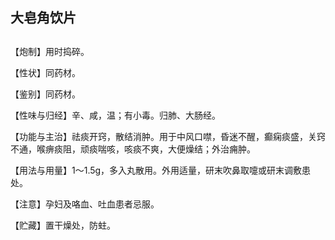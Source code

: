 ## 大皂角饮片

## 

## 

【炮制】用时捣碎。

【性状】同药材。

【鉴别】同药材。

【性味与归经】辛、咸，温；有小毒。归肺、大肠经。

【功能与主治】祛痰开窍，散结消肿。用于中风口噤，昏迷不醒，癫痫痰盛，关窍不通，喉痹痰阻，顽痰喘咳，咳痰不爽，大便燥结；外治痈肿。

【用法与用量】1～1.5g，多入丸散用。外用适量，研末吹鼻取嚏或研末调敷患处。

【注意】孕妇及咯血、吐血患者忌服。

【贮藏】置干燥处，防蛀。